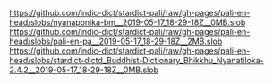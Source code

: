 https://github.com/indic-dict/stardict-pali/raw/gh-pages/pali-en-head/slobs/nyanaponika-bm__2019-05-17_18-29-18Z__0MB.slob  
https://github.com/indic-dict/stardict-pali/raw/gh-pages/pali-en-head/slobs/pali-en-pa__2019-05-17_18-29-18Z__2MB.slob  
https://github.com/indic-dict/stardict-pali/raw/gh-pages/pali-en-head/slobs/stardict-dictd_Buddhist-Dictionary_Bhikkhu_Nyanatiloka-2.4.2__2019-05-17_18-29-18Z__0MB.slob  
